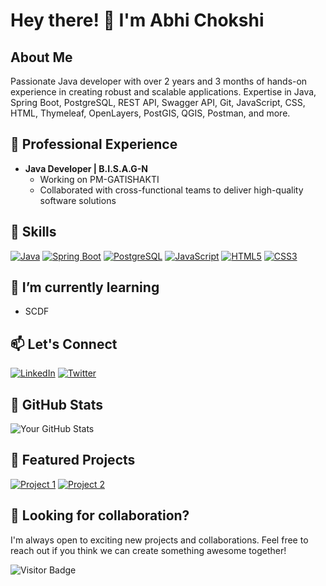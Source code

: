 # Hey there! 👋 I'm Abhi Chokshi

## About Me

Passionate Java developer with over 2 years and 3 months of hands-on experience in creating robust and scalable applications. Expertise in Java, Spring Boot, PostgreSQL, REST API, Swagger API, Git, JavaScript, CSS, HTML, Thymeleaf, OpenLayers, PostGIS, QGIS, Postman, and more.

## 💼 Professional Experience

- **Java Developer | B.I.S.A.G-N**
  - Working on PM-GATISHAKTI
  - Collaborated with cross-functional teams to deliver high-quality software solutions

## 🚀 Skills

[![Java](https://img.shields.io/badge/Java-%23ED8B00.svg?&style=for-the-badge&logo=java&logoColor=white)](https://www.java.com)
[![Spring Boot](https://img.shields.io/badge/Spring_Boot-%236DB33F.svg?&style=for-the-badge&logo=spring&logoColor=white)](https://spring.io/projects/spring-boot)
[![PostgreSQL](https://img.shields.io/badge/PostgreSQL-%23336791.svg?&style=for-the-badge&logo=postgresql&logoColor=white)](https://www.postgresql.org/)
[![JavaScript](https://img.shields.io/badge/JavaScript-%23F7DF1E.svg?&style=for-the-badge&logo=javascript&logoColor=black)](https://developer.mozilla.org/en-US/docs/Web/JavaScript)
[![HTML5](https://img.shields.io/badge/HTML5-%23E34F26.svg?&style=for-the-badge&logo=html5&logoColor=white)](https://developer.mozilla.org/en-US/docs/Web/HTML)
[![CSS3](https://img.shields.io/badge/CSS3-%231572B6.svg?&style=for-the-badge&logo=css3&logoColor=white)](https://developer.mozilla.org/en-US/docs/Web/CSS)

## 🌱 I’m currently learning

- SCDF

## 📫 Let's Connect

[![LinkedIn](https://img.shields.io/badge/LinkedIn-%230077B5.svg?&style=for-the-badge&logo=linkedin&logoColor=white)](https://www.linkedin.com/in/abhi-chokshi/)
[![Twitter](https://img.shields.io/badge/Twitter-%231DA1F2.svg?&style=for-the-badge&logo=twitter&logoColor=white)](https://twitter.com/abchokshi)

## 🎉 GitHub Stats

![Your GitHub Stats](https://github-readme-stats.vercel.app/api?username=AbhiChokshi&show_icons=true&hide=contribs,prs&count_private=true&theme=radical)


## 🚀 Featured Projects

[![Project 1](https://github-readme-stats.vercel.app/api/pin/?username=abhi-chokshi&repo=project1&theme=dark)](https://github.com/AbhiChokshi)
[![Project 2](https://github-readme-stats.vercel.app/api/pin/?username=abhi-chokshi&repo=project2&theme=dark)](https://github.com/AbhiChokshi)

## 🤝 Looking for collaboration?

I'm always open to exciting new projects and collaborations. Feel free to reach out if you think we can create something awesome together!

![Visitor Badge](https://visitor-badge.glitch.me/badge?page_id=abhi-chokshi.abhi-chokshi)

